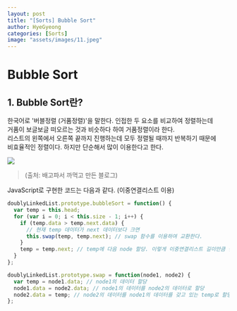 ```yaml
---
layout: post
title: "[Sorts] Bubble Sort"
author: HyeGyeong
categories: [Sorts]
image: "assets/images/11.jpeg"
---
```


# Bubble Sort

## 1. Bubble Sort란?

한국어로 '버블정렬 (거품정렬)'을 말한다. 인접한 두 요소를 비교하여 정렬하는데<br>
거품이 보글보글 떠오르는 것과 비슷하다 하여 거품정렬이라 한다.<br>
리스트의 왼쪽에서 오른쪽 끝까지 진행하는데 모두 정렬될 때까지 반복하기 때문에<br>
비효율적인 정렬이다. 하지만 단순해서 많이 이용한다고 한다.

<img src="https://t1.daumcdn.net/cfile/tistory/275F9A4A545095BD01"><br>

> (출처: 배고파서 까먹고 만든 블로그)

JavaScript로 구현한 코드는 다음과 같다. (이중연결리스트 이용)

```javascript
doublyLinkedList.prototype.bubbleSort = function() {
  var temp = this.head;
  for (var i = 0; i < this.size - 1; i++) {
    if (temp.data > temp.next.data) {
      // 현재 temp 데이터가 next 데이터보다 크면
      this.swap(temp, temp.next); // swap 함수를 이용하여 교환한다.
    }
    temp = temp.next; // temp에 다음 node 할당. 이렇게 이중연결리스트 길이만큼 반복
  }
};

doublyLinkedList.prototype.swap = function(node1, node2) {
  var temp = node1.data; // node1의 데이터 할당
  node1.data = node2.data; // node1의 데이터를 node2의 데이터로 할당
  node2.data = temp; // node2의 데이터를 node1의 데이터를 갖고 있는 temp로 할당
};
```
